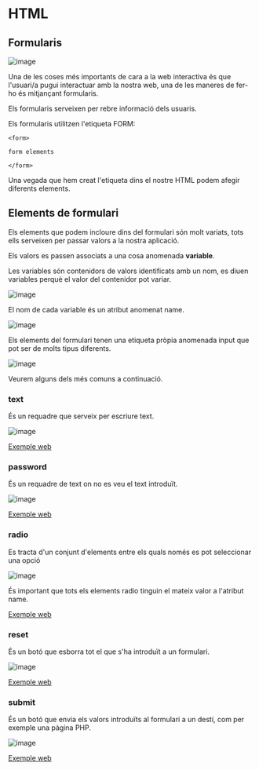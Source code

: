 # HTML

## Formularis

![image](https://user-images.githubusercontent.com/110727546/231860634-a185bcdb-298a-4b68-bc53-74bd7029c412.png)

Una de les coses més importants de cara a la web interactiva és que l'usuari/a pugui interactuar amb la nostra web, una de les maneres de fer-ho és mitjançant formularis.

Els formularis serveixen per rebre informació dels usuaris.

Els formularis utilitzen l'etiqueta FORM:

```
<form>

form elements

</form>
```

Una vegada que hem creat l'etiqueta dins el nostre HTML podem afegir diferents elements.

## Elements de formulari

Els elements que podem incloure dins del formulari són molt variats, tots ells serveixen per passar valors a la nostra aplicació.

Els valors es passen associats a una cosa anomenada **variable**.

Les variables són contenidors de valors identificats amb un nom, es diuen variables perquè el valor del contenidor pot variar.

![image](https://user-images.githubusercontent.com/110727546/231860539-414d9265-0a2a-4590-815c-8bc875577b3d.png)

El nom de cada variable és un atribut anomenat name.

![image](https://user-images.githubusercontent.com/110727546/231861459-9e07f4e8-ac1b-414a-98c2-aa8d1f459eea.png)

Els elements del formulari tenen una etiqueta pròpia anomenada input que pot ser de molts tipus diferents.

![image](https://user-images.githubusercontent.com/110727546/231860911-a8862c16-ca4b-4ca3-9ee1-5aa42e9b5872.png)

Veurem alguns dels més comuns a continuació.

### text

És un requadre que serveix per escriure text.

![image](https://user-images.githubusercontent.com/110727546/231859620-7c394150-5940-4e39-b446-e06337798c42.png)

[Exemple web](https://www.w3schools.com/html/tryit.asp?filename=tryhtml_form_text)

### password

És un requadre de text on no es veu el text introduït.

![image](https://user-images.githubusercontent.com/110727546/231861622-143dd035-dbe5-477c-b189-d410f932f553.png)

[Exemple web](https://www.w3schools.com/html/tryit.asp?filename=tryhtml_input_password)

### radio

Es tracta d'un conjunt d'elements entre els quals només es pot seleccionar una opció

![image](https://user-images.githubusercontent.com/110727546/231862392-0e9d4bc9-bad0-4e9f-af11-b125a82d9697.png)

És important que tots els elements radio tinguin el mateix valor a l'atribut name.

[Exemple web](https://www.w3schools.com/html/tryit.asp?filename=tryhtml_input_radio)


### reset

És un botó que esborra tot el que s'ha introduït a un formulari.

![image](https://user-images.githubusercontent.com/110727546/231862080-20a85481-f82f-460e-89b4-fd81d63d28ac.png)

[Exemple web](https://www.w3schools.com/html/tryit.asp?filename=tryhtml_input_reset)

### submit

És un botó que envia els valors introduïts al formulari a un destí, com per exemple una pàgina PHP.

![image](https://user-images.githubusercontent.com/110727546/231862080-20a85481-f82f-460e-89b4-fd81d63d28ac.png)

[Exemple web](https://www.w3schools.com/html/tryit.asp?filename=tryhtml_input_reset)
